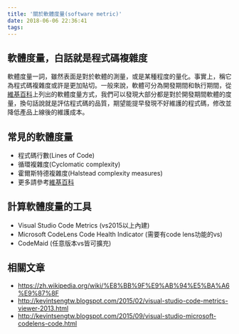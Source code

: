 ```yaml
---
title: '關於軟體度量(software metric)'
date: 2018-06-06 22:36:41
tags:
---
```


## 軟體度量，白話就是程式碼複雜度

軟體度量一詞，雖然表面是對於軟體的測量，或是某種程度的量化。事實上，稱它為程式碼複雜度或許是更加貼切。一般來說，軟體可分為開發期間和執行期間，從[維基百科](https://zh.wikipedia.org/wiki/%E8%BB%9F%E9%AB%94%E5%BA%A6%E9%87%8F)上列出的軟體度量方式，我們可以發現大部分都是對於開發期間軟體的度量，換句話說就是評估程式碼的品質，期望能提早發現不好維護的程式碼，修改並降低產品上線後的維護成本。

<!-- more --> 

## 常見的軟體度量

- 程式碼行數(Lines of Code)
- 循環複雜度(Cyclomatic complexity)
- 霍爾斯特德複雜度(Halstead complexity measures)
- 更多請參考[維基百科](https://zh.wikipedia.org/wiki/%E8%BB%9F%E9%AB%94%E5%BA%A6%E9%87%8F)

## 計算軟體度量的工具

- Visual Studio Code Metrics (vs2015以上內建)
- Microsoft CodeLens Code Health Indicator (需要有code lens功能的vs)
- CodeMaid (任意版本vs皆可擴充)

## 相關文章

- https://zh.wikipedia.org/wiki/%E8%BB%9F%E9%AB%94%E5%BA%A6%E9%87%8F
- http://kevintsengtw.blogspot.com/2015/02/visual-studio-code-metrics-viewer-2013.html
- http://kevintsengtw.blogspot.com/2015/09/visual-studio-microsoft-codelens-code.html